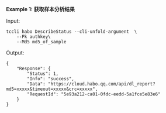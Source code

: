 **Example 1: 获取样本分析结果**



Input: 

```
tccli habo DescribeStatus --cli-unfold-argument  \
    --Pk authkey\
    --Md5 md5_of_sample
```

Output: 
```
{
    "Response": {
        "Status": 1,
        "Info": "success",
        "Data": "https://cloud.habo.qq.com/api/dl_report?md5=xxxxx&timeout=xxxxx&crc=xxxxx",
        "RequestId": "5e93a212-ca01-0fdc-eedd-5a1fce5e83e6"
    }
}
```

